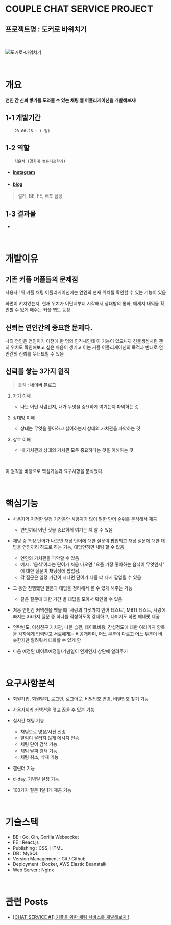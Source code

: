 # COUPLE CHAT SERVICE PROJECT

## **프로젝트명 : 도커로 바위치기**

<br>

![도커로-바위치기](https://github.com/choigonyok/couple-chat-service-project-docker/assets/129271363/2022cff4-9750-484c-b62d-2294f09d2120)


<br>

# **개요**

**연인 간 신뢰 쌓기를 도와줄 수 있는 채팅 웹 어플리케이션을 개발해보자!**

## **1-1 개발기간**

        23.06.26 ~ (-일)

## **1-2 역할**

        최윤석 (경희대 컴퓨터공학과)

* #### [instagram](https://www.instagram.com/choigonyok)

* #### [blog](https://www.choigonyok.com)

> 설계, BE, FE, 배포 담당

## **1-3 결과물**

-

<br>

# **개발이유**

## **기존 커플 어플들의 문제점**
사용자 1위 커플 채팅 어플리케이션에는 연인의 현재 위치를 확인할 수 있는 기능이 있음
  
화면이 켜져있는지, 현재 위치가 어딘지부터 시작해서 상대방의 통화, 메세지 내역을 확인할 수 있게 해주는 커플 앱도 등장

## **신뢰는 연인간의 중요한 문제다.**

나의 연인은 연인이기 이전에 한 명의 인격체인데
이 기능이 있으니까 견물생심처럼 괜히 위치도 확인해보고 싶은 마음이 생기고
이는 커플 어플리케이션의 목적과 반대로 연인간의 신뢰를 무너뜨릴 수 있음

## **신뢰를 쌓는 3가지 원칙**
> 출처 : [네이버 블로그](https://post.naver.com/viewer/postView.nhn?volumeNo=27272214&memberNo=253010)

1. 자기 이해
   - 나는 어떤 사람인지, 내가 무엇을 중요하게 여기는지 파악하는 것

2. 상대방 이해
   - 상대는 무엇을 좋아하고 싫어하는지 상대의 가치관을 파악하는 것

3. 상호 이해
   - 내 가치관과 상대의 가치관 모두 중요하다는 것을 이해하는 것

<br>

이 원칙을 바탕으로 핵심기능과 요구사항을 분석했다.

<br>

# **핵심기능**

* 사용자가 지정한 일정 기간동안 사용자가 많이 말한 단어 순위를 분석해서 제공
  - 연인끼리 어떤 것을 중요하게 여기는 지 알 수 있음
  
* 채팅 중 특정 단어가 나오면 해당 단어에 대한 질문이 팝업되고 해당 질문에 대한 대답을 연인끼리 하도로 하는 기능, 대답안하면 채팅 할 수 없음
  - 연인의 가치관을 파악할 수 있음
  - 예시 : '음식'이라는 단어가 처음 나오면 "요즘 가장 좋아하는 음식이 무엇인지" 에 대한 질문이 채팅장에 팝업됨.
  - 각 질문은 일정 기간이 지나면 단어가 나올 떄 다시 팝업될 수 있음
  
* 그 동안 진행했던 질문과 대답을 정리해서 볼 수 있게 해주는 기능
  - 같은 질문에 대한 기간 별 대답을 모아서 확인할 수 있음
  
* 처음 연인간 커넥션을 맺을 떄 '사랑의 다섯가지 언어 테스트', MBTI 테스트, 사랑에 빠지는 36가지 질문 중 하나를 작성하도록 강제하고, 나머지도 하면 베네핏 제공

* 연락빈도, 이성친구 가치관, 나쁜 습관, 데이트비용, 간섭정도에 대한 여러가지 항목을 각자에게 입력받고 서로에게는 비공개하며, 어느 부분이 다르고 어느 부분이 비슷한지만 알려줘서 대화할 수 있게 함

* 다음 예정된 데이트예정일/기념일이 언제인지 상단에 알려주기

<br>

# **요구사항분석**

* 회원가입, 회원탈퇴, 로그인, 로그아웃, 비밀번호 변경, 비밀번호 찾기 기능

* 사용자끼리 커넥션을 맺고 끊을 수 있는 기능

* 실시간 채팅 기능
  - 채팅으로 영상/사진 전송
  - 알림이 울리지 않게 메시지 전송
  - 채팅 단어 검색 기능
  - 채팅 날짜 검색 거능
  - 채팅 취소, 삭제 기능

* 캘린더 기능

* d-day, 기념일 설정 기능

* 100가지 질문 1일 1개 제공 기능

<br>

# **기술스택**

* BE : Go, Gin, Gorilla Websocket
* FE : React.js
* Publishing : CSS, HTML
* DB : MySQL
* Version Management : Git / Github
* Deployment : Docker, AWS Elastic Beanstalk
* Web Server : Nginx
  
<br>

# **관련 Posts**

* [[CHAT-SERVICE #1] 커플을 위한 채팅 서비스를 개발해보자 !](https://choigonyok.com/post/15)